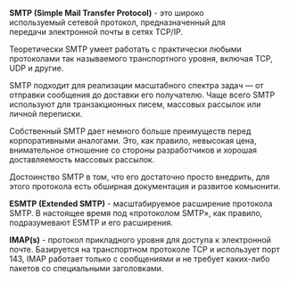 **SMTP (Simple Mail Transfer Protocol)** - это широко используемый сетевой протокол, предназначенный для передачи электронной почты в сетях TCP/IP.

Теоретически SMTP умеет работать с практически любыми протоколами так называемого транспортного уровня, включая TCP, UDP и другие.

SMTP подходит для реализации масштабного спектра задач — от отправки сообщения до доставки его получателю. Чаще всего SMTP используют для транзакционных писем, массовых рассылок или личной переписки.

Собственный SMTP дает немного больше преимуществ перед корпоративными аналогами. Это, как правило, невысокая цена, внимательное отношение со стороны разработчиков и хорошая доставляемость массовых рассылок.

Достоинство SMTP в том, что его достаточно просто внедрить, для этого протокола есть обширная документация и развитое комьюнити.

**ESMTP (Extended SMTP)** - масштабируемое расширение протокола SMTP. В настоящее время под «протоколом SMTP», как правило, подразумевают ESMTP и его расширения.

**IMAP(s)** - протокол прикладного уровня для доступа к электронной почте. Базируется на транспортном протоколе TCP и использует порт 143, IMAP работает только с сообщениями и не требует каких-либо пакетов со специальными заголовками.
